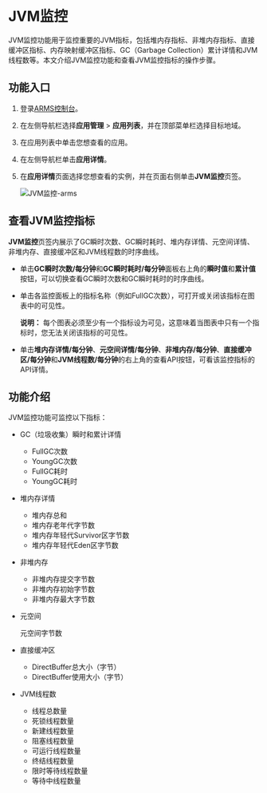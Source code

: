 # JVM监控

JVM监控功能用于监控重要的JVM指标，包括堆内存指标、非堆内存指标、直接缓冲区指标、内存映射缓冲区指标、GC（Garbage Collection）累计详情和JVM线程数等。本文介绍JVM监控功能和查看JVM监控指标的操作步骤。

## 功能入口

1.  登录[ARMS控制台](https://arms.console.aliyun.com/#/home)。

2.  在左侧导航栏选择**应用管理** \> **应用列表**，并在顶部菜单栏选择目标地域。

3.  在应用列表中单击您想查看的应用。

4.  在左侧导航栏单击**应用详情**。

5.  在**应用详情**页面选择您想查看的实例，并在页面右侧单击**JVM监控**页签。

    ![JVM监控-arms](https://static-aliyun-doc.oss-accelerate.aliyuncs.com/assets/img/zh-CN/3013177161/p143547.png)


## 查看JVM监控指标

**JVM监控**页签内展示了GC瞬时次数、GC瞬时耗时、堆内存详情、元空间详情、非堆内存、直接缓冲区和JVM线程数的时序曲线。

-   单击**GC瞬时次数/每分钟**和**GC瞬时耗时/每分钟**面板右上角的**瞬时值**和**累计值**按钮，可以切换查看GC瞬时次数和GC瞬时耗时的时序曲线。
-   单击各监控面板上的指标名称（例如FullGC次数），可打开或关闭该指标在图表中的可见性。

    **说明：** 每个图表必须至少有一个指标设为可见，这意味着当图表中只有一个指标时，您无法关闭该指标的可见性。

-   单击**堆内存详情/每分钟**、**元空间详情/每分钟**、**非堆内存/每分钟**、**直接缓冲区/每分钟**和**JVM线程数/每分钟**的右上角的查看API按钮，可看该监控指标的API详情。

## 功能介绍

JVM监控功能可监控以下指标：

-   GC（垃圾收集）瞬时和累计详情
    -   FullGC次数
    -   YoungGC次数
    -   FullGC耗时
    -   YoungGC耗时
-   堆内存详情
    -   堆内存总和
    -   堆内存老年代字节数
    -   堆内存年轻代Survivor区字节数
    -   堆内存年轻代Eden区字节数
-   非堆内存
    -   非堆内存提交字节数
    -   非堆内存初始字节数
    -   非堆内存最大字节数
-   元空间

    元空间字节数

-   直接缓冲区
    -   DirectBuffer总大小（字节）
    -   DirectBuffer使用大小（字节）
-   JVM线程数
    -   线程总数量
    -   死锁线程数量
    -   新建线程数量
    -   阻塞线程数量
    -   可运行线程数量
    -   终结线程数量
    -   限时等待线程数量
    -   等待中线程数量

